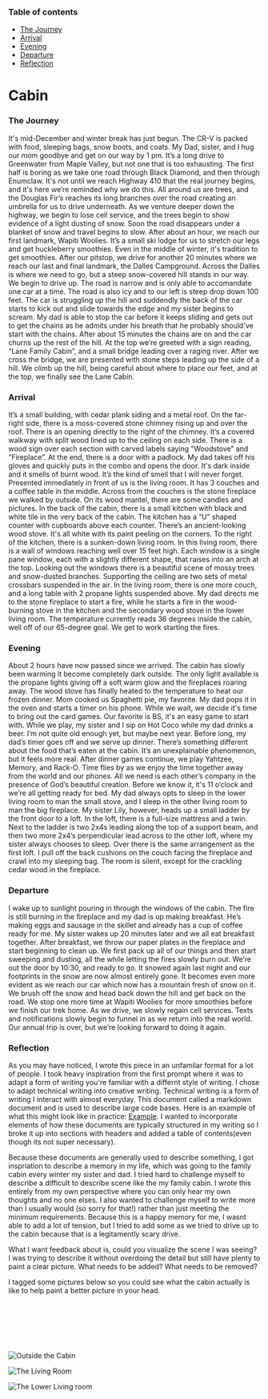 ### Table of contents
  - [The Journey](#the-journey)
  - [Arrival](#Arrival)
  - [Evening](#evening)
  - [Departure](#depature)
  - [Reflection](#reflection)

# Cabin

### The Journey

It's mid-December and winter break has just begun. The CR-V is packed with food, sleeping bags, snow boots, and coats. My Dad, sister, and I hug our mom goodbye and get on our way by 1 pm. It’s a long drive to Greenwater from Maple Valley, but not one that is too exhausting. The first half is boring as we take one road through Black Diamond, and then through Enumclaw. It's not until we reach Highway 410 that the real journey begins, and it's here we’re reminded why we do this.  All around us are trees, and the Douglas Fir’s reaches its long branches over the road creating an umbrella for us to drive underneath. As we venture deeper down the highway, we begin to lose cell service, and the trees begin to show evidence of a light dusting of snow. Soon the road disappears under a blanket of snow and travel begins to slow. After about an hour, we reach our first landmark, Wapiti Woolies. It’s a small ski lodge for us to stretch our legs and get huckleberry smoothies. Even in the middle of winter, it's tradition to get smoothies. After our pitstop, we drive for another 20 minutes where we reach our last and final landmark, the Dalles Campground. Across the Dalles is where we need to go, but a steep snow-covered hill stands in our way. We begin to drive up. The road is narrow and is only able to accomandate one car at a time. The road is also icy and to our left is steep drop down 100 feet. The car is struggling up the hill and suddendly the back of the car starts to kick out and slide towards the edge and my sister begins to scream. My dad is able to stop the car before it keeps sliding and gets out to get the chains as he admits under his breath that he probably should've start with the chains. After about 15 minutes the chains are on and the car churns up the rest of the hill. At the top we’re greeted with a sign reading, “Lane Family Cabin”, and a small bridge leading over a raging river. After we cross the bridge, we are presented with stone steps leading up the side of a hill. We climb up the hill, being careful about where to place our feet, and at the top, we finally see the Lane Cabin.


### Arrival 

It’s a small building, with cedar plank siding and a metal roof. On the far-right side, there is a moss-covered stone chimney rising up and over the roof. There is an opening directly to the right of the chimney. It’s a covered walkway with split wood lined up to the ceiling on each side. There is a wood sign over each section with carved labels saying “Woodstove” and “Fireplace”.  At the end, there is a door with a padlock. My dad takes off his gloves and quickly puts in the combo and opens the door. It's dark inside and it smells of burnt wood. It’s the kind of smell that I will never forget. Presented immediately in front of us is the living room. It has 3 couches and a coffee table in the middle. Across from the couches is the stone fireplace we walked by outside. On its wood mantel, there are some candles and pictures. In the back of the cabin, there is a small kitchen with black and white tile in the very back of the cabin. The kitchen has a “U” shaped counter with cupboards above each counter. There’s an ancient-looking wood stove. It's all white with its paint peeling on the corners. To the right of the kitchen, there is a sunken-down living room. In this living room, there is a wall of windows reaching well over 15 feet high. Each window is a single pane window, each with a slightly different shape, that raises into an arch at the top. Looking out the windows there is a beautiful scene of mossy trees and snow-dusted branches. Supporting the ceiling are two sets of metal crossbars suspended in the air. In the living room, there is one more couch, and a long table with 2 propane lights suspended above. My dad directs me to the stone fireplace to start a fire, while he starts a fire in the wood-burning stove in the kitchen and the secondary wood stove in the lower living room. The temperature currently reads 36 degrees inside the cabin, well off of our 65-degree goal. We get to work starting the fires. 

### Evening

About 2 hours have now passed since we arrived. The cabin has slowly been warming it become completely dark outside. The only light available is the propane lights giving off a soft warm glow and the fireplaces roaring away. The wood stove has finally heated to the temperature to heat our frozen dinner. Mom cooked us Spaghetti pie, my favorite. My dad pops it in the oven and starts a timer on his phone. While we wait, we decide it's time to bring out the card games. Our favorite is BS, it's an easy game to start with. While we play, my sister and I sip on Hot Coco while my dad drinks a beer. I’m not quite old enough yet, but maybe next year. Before long, my dad’s timer goes off and we serve up dinner. There’s something different about the food that’s eaten at the cabin. It’s an unexplainable phenomenon, but it feels more real. After dinner games continue, we play Yahtzee, Memory, and Rack-O. Time flies by as we enjoy the time together away from the world and our phones. All we need is each other’s company in the presence of God’s beautiful creation. Before we know it, it's 11 o’clock and we’re all getting ready for bed. My dad always opts to sleep in the lower living room to man the small stove, and I sleep in the other living room to man the big fireplace. My sister Lily, however, heads up a small ladder by the front door to a loft. In the loft, there is a full-size mattress and a twin. Next to the ladder is two 2x4s leading along the top of a support beam, and then two more 2x4’s perpendicular lead across to the other loft, where my sister always chooses to sleep. Over there is the same arrangement as the first loft. I pull off the back cushions on the couch facing the fireplace and crawl into my sleeping bag. The room is silent, except for the crackling cedar wood in the fireplace.

### Departure

I wake up to sunlight pouring in through the windows of the cabin. The fire is still burning in the fireplace and my dad is up making breakfast. He’s making eggs and sausage in the skillet and already has a cup of coffee ready for me. My sister wakes up 20 minutes later and we all eat breakfast together. After breakfast, we throw our paper plates in the fireplace and start beginning to clean up. We first pack up all of our things and then start sweeping and dusting, all the while letting the fires slowly burn out. We’re out the door by 10:30, and ready to go. It snowed again last night and our footprints in the snow are now almost entirely gone. It becomes even more evident as we reach our car which now has a mountain fresh of snow on it. We brush off the snow and head back down the hill and get back on the road. We stop one more time at Wapiti Woolies for more smoothies before we finish our trek home. As we drive, we slowly regain cell services. Texts and notifications slowly begin to funnel in as we return into the real world. Our annual trip is over, but we’re looking forward to doing it again. 



### Reflection 

As you may have noticed, I wrote this piece in an unfamilar format for a lot of people. I took heavy inspiration from the first prompt where it was to adapt a form of writing you're familiar with a differnt style of writing. I chose to adapt technical writing into creative writing. Technical writing is a form of writing I interact with almost everyday. This document called a markdown document and is used to describe large code bases. Here is an example of what this might look like in practice: [Example](https://github.com/microsoft/terminal). I wanted to incorporate elements of how these documents are typically structured in my writing so I broke it up into sections with headers and added a table of contents(even though its not super necessary).

Because these documents are generally used to describe something, I got inspriation to describe a memory in my life, which was going to the family cabin every winter my sister and dad. I tried hard to challenge myself to describe a difficult to describe scene like the my family cabin. I wrote this entirely from my own perspective where you can only hear my own thoughts and no one elses. I also wanted to challenge myself to write more than I usually would (so sorry for that!) rather than just meeting the minimum requirements. Because this is a happy memory for me, I wasnt able to add a lot of tension, but I tried to add some as we tried to drive up to the cabin because that is a legitamently scary drive. 

What I want feedback about is, could you visualize the scene I was seeing? I was trying to describe it without overdoing the detail but still have plenty to paint a clear picture. What needs to be added? What needs to be removed?

I tagged some pictures below so you could see what the cabin actually is like to help paint a better picture in your head.

<br/>
<br/>
<br/>
<br/>
<br/>


![Outside the Cabin](https://github.com/georgebjork/creative-writing-workshop-piece/blob/main/img/IMG_0675.jpeg?raw=true)

![The Living Room](https://github.com/georgebjork/creative-writing-workshop-piece/blob/main/img/IMG_3979.jpeg?raw=true)

![The Lower Living room](https://github.com/georgebjork/creative-writing-workshop-piece/blob/main/img/IMG_3982.jpeg?raw=true)
